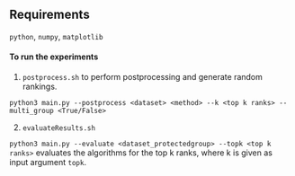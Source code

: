 ## Requirements
``python``, ``numpy``, ``matplotlib``




#### To run the experiments
1) ``postprocess.sh``  to perform postprocessing and generate random rankings.

``python3 main.py --postprocess <dataset> <method> --k <top k ranks> --multi_group <True/False>`` 


2) ``evaluateResults.sh``

``python3 main.py --evaluate <dataset_protectedgroup> --topk <top k ranks>`` evaluates the algorithms for the top k ranks, where k is given as input argument ``topk``. 
